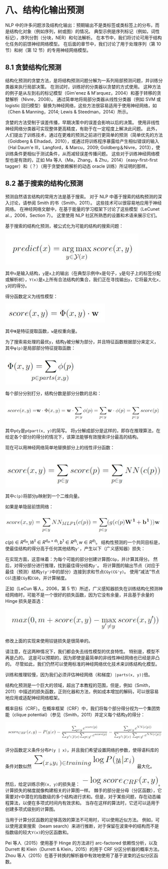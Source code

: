 # 八、结构化输出预测

NLP 中的许多问题涉及结构化输出：预期输出不是类标签或类标签上的分布，而是结构化对象（例如序列，树或图）的情况。 典型示例是序列标记（例如，词性标记），序列分割（分块，NER）和句法解析。 在本节中，我们将讨论可用于结构化任务的前馈神经网络模型。 在后面的章节中，我们讨论了用于处理序列（第 10 节）和树（第 12 节）的专用神经网络模型。

## 8.1 贪婪结构化预测

结构化预测的贪婪方法，是将结构预测问题分解为一系列局部预测问题，并训练分类器来执行局部决策。 在测试时，训练好的分类器以贪婪的方式使用。 这种方法的例子是从左到右的标记模型（Gim'enez & M'arquez，2004）和基于转移的贪婪解析（Nivre，2008）。 通过简单地将局部分类器从线性分类器（例如 SVM 或 logistic 回归模型）替换为神经网络，这些方法很容易适用于使用神经网络，如（Chen & Manning，2014; Lewis & Steedman，2014）所示。

贪婪的方法受制于误差传播，早期决策中的误差会影响以后的决策。 使用非线性神经网络分类器可实现整体更高精度，有助于在一定程度上解决此问题。 此外，人们提出了训练技术，通过在更难的预测之前进行更简单的预测（简单优先的方法（Goldberg & Elhadad，2010），或通过将训练程序暴露给产生相似错误的输入（Hal Daum'e III，Langford，& Marcu，2009; Goldberg＆Nivre，2013），使训练条件更相似于测试条件，从而减轻误差传播问题。 这些对于训练神经网络模型也是有效的，正如 Ma 等人（Ma，Zhang，& Zhu，2014）（easy-first-first tagger）和（？）（用于贪婪依赖解析的动态 oracle 训练）所证明的那样。

## 8.2 基于搜索的结构化预测

预测自然语言结构的常用方法是基于搜索。 对于 NLP 中基于搜索的结构预测的深入讨论，请参阅 Smith 的书（Smith，2011）。 这些技术可以很容易地应用于神经网络。 在神经网络文献中，在基于能量的学习框架下讨论了这些模型（LeCunet al.，2006，Section 7）。 这里使用 NLP 社区所熟悉的设置和术语来展示它们。

基于搜索的结构化预测，被公式化为可能的结构的搜索问题：

![](img/tex-27.jpg)

其中`x`是输入结构，`y`是`x`上的输出（在典型示例中`x`是句子，`y`是句子上的标签分配或解析树），`Y(x)`是`x`上所有合法结构的集合，我们正在寻找输出`y`，它将最大化`x, y`对的得分。

得分函数定义为线性模型：

![](img/tex-28.jpg)

其中`Φ`是特征提取函数，`w`是权重向量。

为了搜索易处理的最优`y`，结构`y`被分解为部分，并且特征函数根据部分来定义，其中`φ(p)`是局部部分特征提取函数：

![](img/tex-29.jpg)

每个部分分别打分，结构分数是部分分数的总和：

![](img/tex-30.jpg)

其中`p∈y`是`p∈part(x, y)`的简写。 将`y`分解成部分是这样的，即存在推理算法，在给定各个部分的得分的情况下，该算法能够有效搜索评分最高的结构。

现在可以用神经网络简单地替换部分上的线性评分函数：

![](img/tex-31.jpg)

其中`c(p)`将部分`p`映射到一个二维向量。

如果是单隐层前馈网络：

![](img/tex-32.jpg)


$c(p) \in R^{d_{in}}, W^1 \in R^{d_{in} \times d_1}, b^1 \in R^{d_1}, w \in R^{d_1}$。 结构性预测的一个共同目标是，使最佳结构的得分高于任何其他结构`y'`，产生以下（广义感知器）损失：

在实现方面，这意味着：为每个可能的部分创建计算图`CGp`，并计算其得分。 然后，对得分部分进行推理，找到最佳得分结构`y'`。 将计算图的输出节点（对应于最佳（预测）结构`y(y')`中的部分）连接到求和节点`CGy(CG'y)`。 使用“减法”节点`CGl`连接`CGy`和`CG0`，并计算梯度。

正如（LeCun 等人，2006，第 5 节）所述，广义感知器损失在训练结构化预测神经网络时，可能不是一个很好的损失函数，因为它没有余量，并且基于余量的 Hinge 损失是首选：

![](img/tex-34.jpg)

修改上面的实现来使用铰链损失是很简单的。

请注意，在这两种情况下，我们都会失去线性模型的优良特性。 特别是，模型不再是凸的。 这是可以预期的，因为即使是最简单的非线性神经网络也已经是非凸的。 尽管如此，我们仍然可以使用标准的神经网络优化技术来训练结构化模型。

训练和推理较慢，因为我们必须评估神经网络（和梯度）`|parts(x, y)|`倍。

结构化预测是一个巨大的领域，超出了本教程的范围，但是，例如（Smith，2011）中描述的损失函数，正则化器和方法，例如成本增加的解码，可以很容易地应用或适配神经网络框架。

概率目标（CRF）。在概率框架（CRF）中，我们将每个部分得分视为一个集团势能（clique potential）（参见（Smith，2011）并定义每个结构`y`的得分：

![](img/tex-35.jpg)

评分函数定义条件分布`P(y | x)`，并且我们希望设置网络的参数，使得语料库的条件对数似然 ![](img/tex-36.jpg) 最大化。

然后，给定训练示例`(x, y)`的损失是：![](img/tex-37.jpg)。 计算损失的梯度就像构建相关的计算图一样。 棘手的部分是分母（分区函数），它需要对`Y`中潜在的指数级的多个结构进行求和。但是，对于某些问题，存在动态编程算法，以便在多项式时间内有效求和。 当存在这样的算法时，它还可以适用于创建多项式级别的计算图。

当用于计算分区函数的足够高效的算法不可用时，可以使用近似方法。 例如，可以使用波束搜索（beam search）来进行推断，对于保留在波束中的结构而不是指数级的较大`Y(x)`的分区函数和。

Pei 等人（2015）使用基于 Hinge 的方法进行 arc-factored 依赖性分析，以及 Durrett 和 Klein（Durrett & Klein，2015）的用于 CRF 分区分析器的概率方法。 Zhou 等人（2015）在基于转换的解析器中有效地使用了基于波束的近似分区函数。
